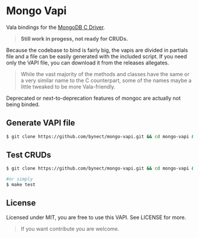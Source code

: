 # Mongo Vapi

Vala bindings for the [MongoDB C Driver](https://github.com/mongodb/mongo-c-driver "mongoc driver").

>**Still work in progess, not ready for CRUDs.**

Because the codebase to bind is fairly big, the vapis are divided in partials file and a file can be easily generated with the included script.
If you need only the VAPI file, you can download it from the releases allegates.

>While the vast majority of the methods and classes have the same or a very similar name to the C counterpart, some of the names maybe a little tweaked to be more Vala-friendly.

Deprecated or next-to-deprecation features of mongoc are actually not being binded.

## Generate VAPI file

```sh
$ git clone https://github.com/bynect/mongo-vapi.git && cd mongo-vapi && make
```

## Test CRUDs

```sh
$ git clone https://github.com/bynect/mongo-vapi.git && cd mongo-vapi && make test

#or simply
$ make test
```

## License
Licensed under MIT, you are free to use this VAPI. See LICENSE for more.

>If you want contribute you are welcome.
